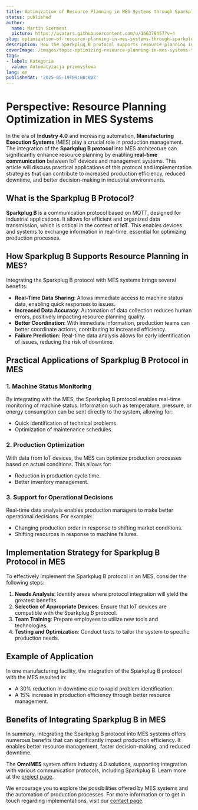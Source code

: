 ```yaml
---
title: Optimization of Resource Planning in MES Systems through Sparkplug B Protocol Integration
status: published
author:
  name: Martin Szerment
  picture: https://avatars.githubusercontent.com/u/166378457?v=4
slug: optimization-of-resource-planning-in-mes-systems-through-sparkplug-b-protocol-integration
description: How the Sparkplug B protocol supports resource planning in MES systems, enhancing production efficiency and real-time communication.
coverImage: /images/topic-optimizing-resource-planning-in-mes-systems-through-the-integration-of-sparkplug-b-protocol-for-real-time-data-com.png
tags:
- label: Kategoria
  value: Automatyzacja przemysłowa
lang: en
publishedAt: '2025-05-19T09:00:00Z'
---
```

# Perspective: Resource Planning Optimization in MES Systems

In the era of **Industry 4.0** and increasing automation, **Manufacturing Execution Systems** (MES) play a crucial role in production management. The integration of the **Sparkplug B protocol** into MES architecture can significantly enhance resource planning by enabling **real-time communication** between IoT devices and management systems. This article will discuss practical applications of this protocol and implementation strategies that can contribute to increased production efficiency, reduced downtime, and better decision-making in industrial environments.

## What is the Sparkplug B Protocol?

**Sparkplug B** is a communication protocol based on MQTT, designed for industrial applications. It allows for efficient and organized data transmission, which is critical in the context of **IoT**. This enables devices and systems to exchange information in real-time, essential for optimizing production processes.

## How Sparkplug B Supports Resource Planning in MES?

Integrating the Sparkplug B protocol with MES systems brings several benefits:

- **Real-Time Data Sharing**: Allows immediate access to machine status data, enabling quick responses to issues.
- **Increased Data Accuracy**: Automation of data collection reduces human errors, positively impacting resource planning quality.
- **Better Coordination**: With immediate information, production teams can better coordinate actions, contributing to increased efficiency.
- **Failure Prediction**: Real-time data analysis allows for early identification of issues, reducing the risk of downtime.

## Practical Applications of Sparkplug B Protocol in MES

### 1. Machine Status Monitoring

By integrating with the MES, the Sparkplug B protocol enables real-time monitoring of machine status. Information such as temperature, pressure, or energy consumption can be sent directly to the system, allowing for:
- Quick identification of technical problems.
- Optimization of maintenance schedules.

### 2. Production Optimization

With data from IoT devices, the MES can optimize production processes based on actual conditions. This allows for:
- Reduction in production cycle time.
- Better inventory management.

### 3. Support for Operational Decisions

Real-time data analysis enables production managers to make better operational decisions. For example:
- Changing production order in response to shifting market conditions.
- Shifting resources in response to machine failures.

## Implementation Strategy for Sparkplug B Protocol in MES

To effectively implement the Sparkplug B protocol in an MES, consider the following steps:

1. **Needs Analysis**: Identify areas where protocol integration will yield the greatest benefits.
2. **Selection of Appropriate Devices**: Ensure that IoT devices are compatible with the Sparkplug B protocol.
3. **Team Training**: Prepare employees to utilize new tools and technologies.
4. **Testing and Optimization**: Conduct tests to tailor the system to specific production needs.

## Example of Application

In one manufacturing facility, the integration of the Sparkplug B protocol with the MES resulted in:
- A 30% reduction in downtime due to rapid problem identification.
- A 15% increase in production efficiency through better resource management.

## Benefits of Integrating Sparkplug B in MES

In summary, integrating the Sparkplug B protocol into MES systems offers numerous benefits that can significantly impact production efficiency. It enables better resource management, faster decision-making, and reduced downtime.

The **OmniMES** system offers Industry 4.0 solutions, supporting integration with various communication protocols, including Sparkplug B. Learn more at the [project page](https://www.omnimes.com/en/project).

We encourage you to explore the possibilities offered by MES systems and the automation of production processes. For more information or to get in touch regarding implementations, visit our [contact page](https://www.omnimes.com/en/contact).
